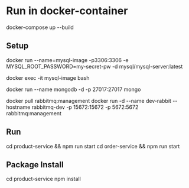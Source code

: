 # Run in docker-container

docker-compose up --build

## Setup  

docker run --name=mysql-image -p3306:3306 -e MYSQL_ROOT_PASSWORD=my-secret-pw -d mysql/mysql-server:latest

docker exec -it mysql-image bash

docker run --name mongodb -d -p 27017:27017 mongo

docker pull rabbitmq:management
docker run -d --name dev-rabbit --hostname rabbitmq-dev -p 15672:15672 -p 5672:5672 rabbitmq:management

## Run

cd product-service && npm run start
cd order-service && npm run start

## Package Install

cd product-service npm install
